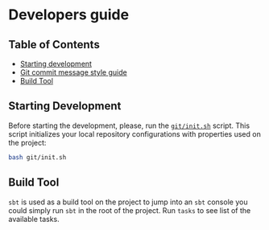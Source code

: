 # Developers guide

## Table of Contents

- [Starting development](#starting-development)
- [Git commit message style guide](git-commit-message-style-guide.md)
- [Build Tool](#build-tool)

## Starting Development
Before starting the development, please, run the
[`git/init.sh`](../../git/init.sh) script. This script initializes
your local repository configurations with properties used on the project:
```bash
bash git/init.sh
``` 

## Build Tool
`sbt` is used as a build tool on the project to jump into an `sbt` console
you could simply run `sbt` in the root of the project. Run `tasks` to see
list of the available tasks.
